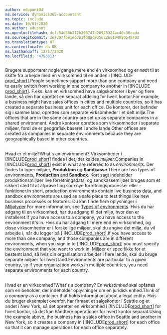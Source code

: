 ```yaml
---
author: edupont04
ms.service: dynamics365-accountant
ms.topic: include
ms.date: 10/01/2020
ms.author: edupont
ms.openlocfilehash: dcfc54d36b212b296747d28945324ac46c38cada
ms.sourcegitcommit: 2e7307fbe1eb3b34d0ad9356226a19409054a402
ms.translationtype: HT
ms.contentlocale: da-DK
ms.lasthandoff: 12/17/2020
ms.locfileid: "4753613"
---
```

<span data-ttu-id="ec87b-101">Brugere supporterer nogle gange mere end én virksomhed og er nødt til at skifte fra arbejde med én virksomhed til en anden i [!INCLUDE [prod_short](prod_short.md)].</span><span class="sxs-lookup"><span data-stu-id="ec87b-101">People sometimes support more than one company and need to easily switch from working in one company to another in [!INCLUDE [prod_short](prod_short.md)].</span></span> <span data-ttu-id="ec87b-102">F.eks. kan en virksomhed have salgskontorer i byer og flere lande, så den har oprettet en separat afdeling for hvert kontor.</span><span class="sxs-lookup"><span data-stu-id="ec87b-102">For example, a business might have sales offices in cities and multiple countries, so it has created a separate business unit for each office.</span></span> <span data-ttu-id="ec87b-103">De kontorer, der befinder sig i samme land, oprettes som separate virksomheder i et delt miljø.</span><span class="sxs-lookup"><span data-stu-id="ec87b-103">The offices that are in the same country are set up as separate companies in a shared environment.</span></span> <span data-ttu-id="ec87b-104">Andre kontorer oprettes som virksomheder i separate miljøer, fordi de er geografisk baseret i andre lande.</span><span class="sxs-lookup"><span data-stu-id="ec87b-104">Other offices are created as companies in separate environments because they are geographically based in other countries.</span></span><br><br>  

<span data-ttu-id="ec87b-105">Hvad er et miljø?</span><span class="sxs-lookup"><span data-stu-id="ec87b-105">What's an environment?</span></span> <span data-ttu-id="ec87b-106">Virksomheder i [!INCLUDE[prod_short](prod_short.md)] findes i det, der kaldes *miljøer*.</span><span class="sxs-lookup"><span data-stu-id="ec87b-106">Companies in [!INCLUDE[prod_short](prod_short.md)] exist in what are referred to as *environments*.</span></span> <span data-ttu-id="ec87b-107">Der findes to typer miljøer, **Produktion** og **Sandkasse**.</span><span class="sxs-lookup"><span data-stu-id="ec87b-107">There are two types of environments, **Production** and **Sandbox**.</span></span> <span data-ttu-id="ec87b-108">Kort sagt indeholder produktionsmiljøer live forretningsdata, og sandkassemiljøer bruges som et sikkert sted til at afprøve ting som nye forretningsprocesser eller -funktioner.</span><span class="sxs-lookup"><span data-stu-id="ec87b-108">In short, production environments contain live business data, and sandbox environments are used as a safe place to test things like new business processes or features.</span></span> <span data-ttu-id="ec87b-109">Du kan finde flere oplysninger i [Miljøtyper](/dynamics365/business-central/dev-itpro/administration/tenant-admin-center-environments#types-of-environments).</span><span class="sxs-lookup"><span data-stu-id="ec87b-109">For more information, see [Types of environments](/dynamics365/business-central/dev-itpro/administration/tenant-admin-center-environments#types-of-environments).</span></span> <span data-ttu-id="ec87b-110">Hvis du har adgang til en virksomhed, har du adgang til det miljø, hvor den er installeret.</span><span class="sxs-lookup"><span data-stu-id="ec87b-110">If you have access to a company, you have access to the environment it's in.</span></span> <span data-ttu-id="ec87b-111">Hvis du har adgang til mere end én virksomhed, og disse virksomheder er i forskellige miljøer, skal du angive det miljø, du vil arbejde i, når du logger på [!INCLUDE[prod_short](prod_short.md)].</span><span class="sxs-lookup"><span data-stu-id="ec87b-111">If you have access to more than one company, and those companies are in different environments, when you sign in to [!INCLUDE[prod_short](prod_short.md)] you must specify the environment that you want to work in.</span></span> <span data-ttu-id="ec87b-112">Miljøer er specifikke for et bestemt land, så hvis din organisation arbejder i flere lande, skal du bruge separate miljøer for hvert land.</span><span class="sxs-lookup"><span data-stu-id="ec87b-112">Environments are particular to a given country, so if your organization works in multiple countries, you need separate environments for each country.</span></span><br><br>  

<span data-ttu-id="ec87b-113">Hvad er en virksomhed?</span><span class="sxs-lookup"><span data-stu-id="ec87b-113">What's a company?</span></span> <span data-ttu-id="ec87b-114">En *virksomhed* skal opfattes som en beholder, der indeholder oplysninger om en juridisk enhed.</span><span class="sxs-lookup"><span data-stu-id="ec87b-114">Think of a *company* as a container that holds information about a legal entity.</span></span> <span data-ttu-id="ec87b-115">Hvis du bruger eksemplet ovenfor, har firmaet et salgskontor i Seattle og et andet i New York, så det opretter en virksomhed i [!INCLUDE[prod_short](prod_short.md)] for hvert kontor, så det kan håndtere operationer for hvert kontor separat.</span><span class="sxs-lookup"><span data-stu-id="ec87b-115">Using the example above, the business has a sales office in Seattle and another in New York, so it creates a company in [!INCLUDE[prod_short](prod_short.md)] for each office so that it can manage operations for each office separately.</span></span>  
